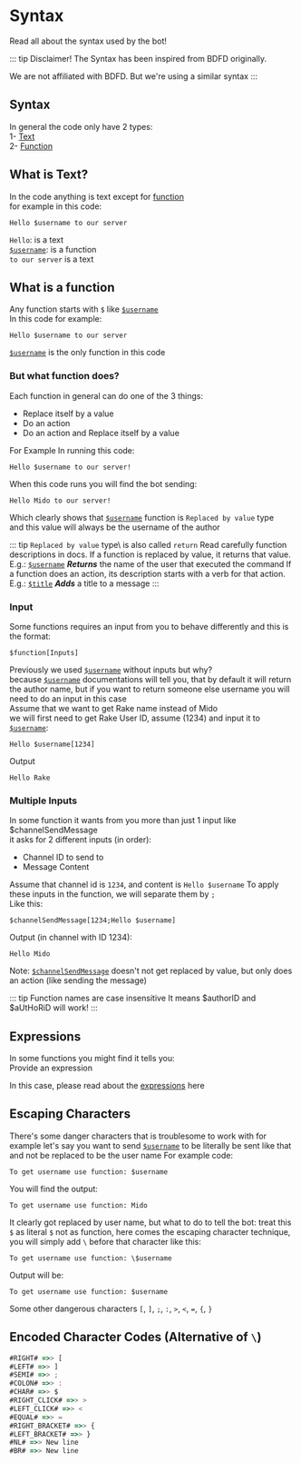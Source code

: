 # Syntax
Read all about the syntax used by the bot!

::: tip Disclaimer!
The Syntax has been inspired from BDFD originally.

We are not affiliated with BDFD. But we're using a similar syntax
:::

## Syntax
In general the code only have 2 types:\
1- [Text](#what-is-text)\
2- [Function](#what-is-a-function)

## What is Text?
In the code anything is text except for [function](#what-is-a-function)\
for example in this code:
```
Hello $username to our server
```

`Hello`: is a text\
[`$username`](../Member/username.md): is a function\
`to our server` is a text

## What is a function
Any function starts with `$` like [`$username`](../Member/username.md)\
In this code for example:
```
Hello $username to our server
```
[`$username`](../Member/username.md) is the only function in this code

### But what function does?
Each function in general can do one of the 3 things:
* Replace itself by a value
* Do an action
* Do an action and Replace itself by a value 

For Example In running this code:
```
Hello $username to our server!
```
When this code runs you will find the bot sending:
```
Hello Mido to our server!
```

Which clearly shows that [`$username`](../Member/username.md) function is `Replaced by value` type\
and this value will always be the username of the author

::: tip `Replaced by value` type\ is also called `return`
Read carefully function descriptions in docs.
If a function is replaced by value, it returns that value. 
E.g.:
[`$username`](../Member/username.md) ***Returns*** the name of the user that executed the command
If a function does an action, its description starts with a verb for that action.
E.g.:
[`$title`](../Embed/title.md) ***Adds*** a title to a message
:::

### Input
Some functions requires an input from you to behave differently and this is the format:
```
$function[Inputs]
```
Previously we used [`$username`](../Member/username.md) without inputs but why?\
because [`$username`](../Member/username.md) documentations will tell you, that by default it will return the author name, but if you want to return someone else username you will need to do an input in this case\
Assume that we want to get Rake name instead of Mido\
we will first need to get Rake User ID, assume (1234) and input it to [`$username`](../Member/username.md):
```
Hello $username[1234]
```
Output
```
Hello Rake
```
### Multiple Inputs
In some function it wants from you more than just 1 input like $channelSendMessage\
it asks for 2 different inputs (in order):
* Channel ID to send to
* Message Content

Assume that channel id is `1234`, and content is `Hello $username`
To apply these inputs in the function, we will separate them by `;`\
Like this:
```
$channelSendMessage[1234;Hello $username]
```
Output (in channel with ID 1234):
```
Hello Mido
```

Note: [`$channelSendMessage`](../Message/channelSendMessage.md) doesn't not get replaced by value, but only does an action (like sending the message)

::: tip Function names are case insensitive
It means $authorID and $aUtHoRiD will work!
:::

## Expressions
In some functions you might find it tells you:\
Provide an expression

In this case, please read about the [expressions](../CodeReferences/ref.expression.md) here

## Escaping Characters
There's some danger characters that is troublesome to work with
for example let's say you want to send [`$username`](../Member/username.md)
to be literally be sent like that and not be replaced to be the user name
For example code:
```
To get username use function: $username
```
You will find the output:
```
To get username use function: Mido
```
It clearly got replaced by user name, but what to do to tell the bot: treat this `$` as literal `$` not as function, here comes the escaping character technique, you will simply add `\` before that character like this:
```
To get username use function: \$username
```
Output will be:
```
To get username use function: $username
```

Some other dangerous characters
`[`, `]`, `;`, `:`, `>`, `<`, `=`, `{`, `}`


## Encoded Character Codes (Alternative of `\`)
```js
#RIGHT# =>> [
#LEFT# =>> ]
#SEMI# =>> ;
#COLON# =>> :
#CHAR# =>> $
#RIGHT_CLICK# =>> >
#LEFT_CLICK# =>> <
#EQUAL# =>> =
#RIGHT_BRACKET# =>> {
#LEFT_BRACKET# =>> }
#NL# =>> New line 
#BR# =>> New line
```
